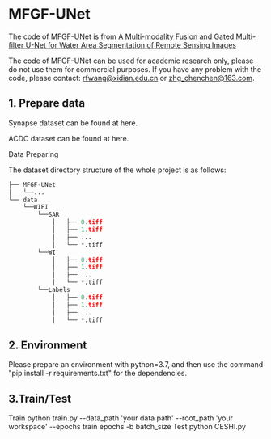 # MFGF-UNet
The code of MFGF-UNet is from [A Multi-modality Fusion and Gated Multi-filter U-Net for Water Area Segmentation of Remote Sensing Images](https://www.preprints.org/manuscript/202312.1143)

The code of MFGF-UNet can be used for academic research only, please do not use them for commercial purposes. If you have any problem with the code, please contact: rfwang@xidian.edu.cn or zhg_chenchen@163.com.

## 1. Prepare data
Synapse dataset can be found at here.

ACDC dataset can be found at here.

Data Preparing

The dataset directory structure of the whole project is as follows:

```python
├── MFGF-UNet
│   └──...
└── data
    └──WIPI
        └──SAR
            │   ├── 0.tiff
            │   ├── 1.tiff
            │   ├── ...
            │   └── *.tiff
        └──WI
            │   ├── 0.tiff
            │   ├── 1.tiff
            │   ├── ...
            │   └── *.tiff
        └──Labels
            │   ├── 0.tiff
            │   ├── 1.tiff
            │   ├── ...
            │   └── *.tiff
```
## 2. Environment
Please prepare an environment with python=3.7, and then use the command "pip install -r requirements.txt" for the dependencies.

## 3.Train/Test
Train
python train.py --data_path 'your data path' --root_path 'your workspace' --epochs train epochs -b batch_size 
Test
python CESHI.py
